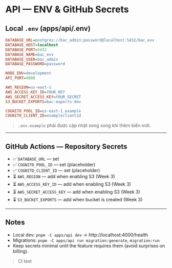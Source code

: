# API — ENV & GitHub Secrets

## Local `.env` (apps/api/.env)
~~~ini
DATABASE_URL=postgres://bac_admin:password@localhost:5432/bac_evv
DATABASE_HOST=localhost
DATABASE_PORT=5432
DATABASE_NAME=bac_evv
DATABASE_USER=bac_admin
DATABASE_PASSWORD=password

NODE_ENV=development
API_PORT=4000

AWS_REGION=us-east-1
AWS_ACCESS_KEY_ID=YOUR_KEY
AWS_SECRET_ACCESS_KEY=YOUR_SECRET
S3_BUCKET_EXPORTS=bac-exports-dev

COGNITO_POOL_ID=us-east-1_example
COGNITO_CLIENT_ID=exampleclientid
~~~

> `.env.example` phải được cập nhật song song khi thêm biến mới.

---

## GitHub Actions — Repository Secrets
- ✅ `DATABASE_URL` — set
- ✅ `COGNITO_POOL_ID` — set (placeholder)
- ✅ `COGNITO_CLIENT_ID` — set (placeholder)
- ⏳ `AWS_REGION` — add when enabling S3 (Week 3)
- ⏳ `AWS_ACCESS_KEY_ID` — add when enabling S3 (Week 3)
- ⏳ `AWS_SECRET_ACCESS_KEY` — add when enabling S3 (Week 3)
- ⏳ `S3_BUCKET_EXPORTS` — add when bucket is created (Week 3)

---

## Notes
- Local dev: `pnpm -C apps/api dev` → http://localhost:4000/health
- Migrations: `pnpm -C apps/api run migration:generate`, `migration:run`
- Keep secrets minimal until the feature requires them (avoid surprises on billing).
> CI test
